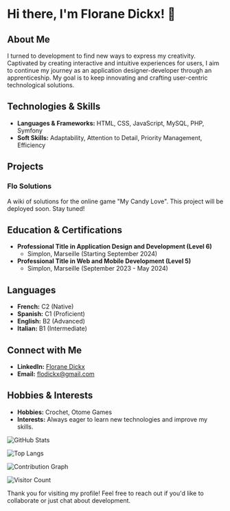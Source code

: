 # Hi there, I'm Florane Dickx! 👋

## About Me

I turned to development to find new ways to express my creativity. Captivated by creating interactive and intuitive experiences for users, I aim to continue my journey as an application designer-developer through an apprenticeship. My goal is to keep innovating and crafting user-centric technological solutions.

## Technologies & Skills

- **Languages & Frameworks:** HTML, CSS, JavaScript, MySQL, PHP, Symfony
- **Soft Skills:** Adaptability, Attention to Detail, Priority Management, Efficiency

## Projects

### Flo Solutions
A wiki of solutions for the online game "My Candy Love". This project will be deployed soon. Stay tuned!

## Education & Certifications

- **Professional Title in Application Design and Development (Level 6)**
  - Simplon, Marseille (Starting September 2024)
- **Professional Title in Web and Mobile Development (Level 5)**
  - Simplon, Marseille (September 2023 - May 2024)

## Languages

- **French:** C2 (Native)
- **Spanish:** C1 (Proficient)
- **English:** B2 (Advanced)
- **Italian:** B1 (Intermediate)

## Connect with Me

- **LinkedIn:** [Florane Dickx](https://www.linkedin.com/in/florane-dickx-916306213/)
- **Email:** flodickx@gmail.com

## Hobbies & Interests

- **Hobbies:** Crochet, Otome Games
- **Interests:** Always eager to learn new technologies and improve my skills.

![GitHub Stats](https://github-readme-stats.vercel.app/api?username=priflo&show_icons=true&theme=radical)

![Top Langs](https://github-readme-stats.vercel.app/api/top-langs/?username=priflo&layout=compact&theme=radical)

![Contribution Graph](https://activity-graph.herokuapp.com/graph?username=priflo&theme=react-dark)

![Visitor Count](https://komarev.com/ghpvc/?username=priflo&color=blueviolet)

Thank you for visiting my profile! Feel free to reach out if you'd like to collaborate or just chat about development.
